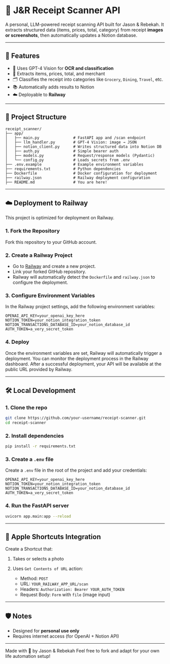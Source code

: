 
# 🧾 J&R Receipt Scanner API

A personal, LLM-powered receipt scanning API built for Jason & Rebekah.
It extracts structured data (items, prices, total, category) from receipt **images or screenshots**, then automatically updates a Notion database.

---

## 🚀 Features

* 🧠 Uses GPT-4 Vision for **OCR and classification**
* 🧾 Extracts items, prices, total, and merchant
* 🗂️ Classifies the receipt into categories like `Grocery`, `Dining`, `Travel`, etc.
* 📚 Automatically adds results to Notion
* ☁️ Deployable to **Railway**

---

## 📁 Project Structure

```
receipt_scanner/
├── app/
│   ├── main.py               # FastAPI app and /scan endpoint
│   ├── llm_handler.py        # GPT-4 Vision: image → JSON
│   ├── notion_client.py      # Writes structured data into Notion DB
│   ├── auth.py               # Simple bearer auth
│   ├── models.py             # Request/response models (Pydantic)
│   └── config.py             # Loads secrets from .env
├── .env.example              # Example environment variables
├── requirements.txt          # Python dependencies
├── Dockerfile                # Docker configuration for deployment
├── railway.json              # Railway deployment configuration
├── README.md                 # You are here!
```

---

## ☁️ Deployment to Railway

This project is optimized for deployment on Railway.

### 1. Fork the Repository

Fork this repository to your GitHub account.

### 2. Create a Railway Project

- Go to [Railway](https://railway.app) and create a new project.
- Link your forked GitHub repository.
- Railway will automatically detect the `Dockerfile` and `railway.json` to configure the deployment.

### 3. Configure Environment Variables

In the Railway project settings, add the following environment variables:

```
OPENAI_API_KEY=your_openai_key_here
NOTION_TOKEN=your_notion_integration_token
NOTION_TRANSACTIONS_DATABASE_ID=your_notion_database_id
AUTH_TOKEN=a_very_secret_token
```

### 4. Deploy

Once the environment variables are set, Railway will automatically trigger a deployment. You can monitor the deployment process in the Railway dashboard. After a successful deployment, your API will be available at the public URL provided by Railway.

---

## 🛠️ Local Development

### 1. Clone the repo

```bash
git clone https://github.com/your-username/receipt-scanner.git
cd receipt-scanner
```

### 2. Install dependencies

```bash
pip install -r requirements.txt
```

### 3. Create a `.env` file

Create a `.env` file in the root of the project and add your credentials:

```env
OPENAI_API_KEY=your_openai_key_here
NOTION_TOKEN=your_notion_integration_token
NOTION_TRANSACTIONS_DATABASE_ID=your_notion_database_id
AUTH_TOKEN=a_very_secret_token
```

### 4. Run the FastAPI server

```bash
uvicorn app.main:app --reload
```

---

## 📲 Apple Shortcuts Integration

Create a Shortcut that:

1. Takes or selects a photo
2. Uses `Get Contents of URL` action:

   * Method: `POST`
   * URL: `YOUR_RAILWAY_APP_URL/scan`
   * Headers:
     `Authorization: Bearer YOUR_AUTH_TOKEN`
   * Request Body: `Form` with `file` (image input)

---

## 🛡️ Notes

* Designed for **personal use only**
* Requires internet access (for OpenAI + Notion API)

---

Made with 💙 by Jason & Rebekah
Feel free to fork and adapt for your own life automation setup!



